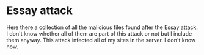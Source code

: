 # Essay attack

Here there a collection of all the malicious files found after the Essay attack. I don't know whether all of them are part of this attack or not but I include them anyway.
This attack infected all of my sites in the server. I don't know how.

